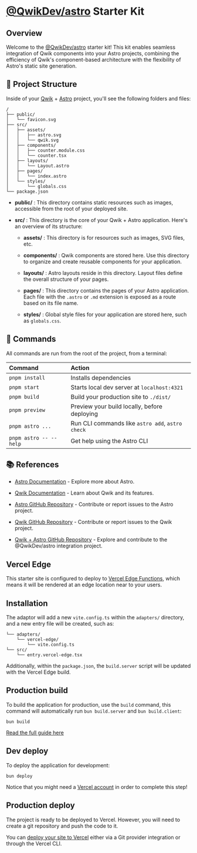 # [@QwikDev/astro](https://github.com/QwikDev/astro) Starter Kit

## Overview

Welcome to the [@QwikDev/astro](https://github.com/QwikDev/astro) starter kit! This kit enables seamless integration of Qwik components into your Astro projects, combining the efficiency of Qwik's component-based architecture with the flexibility of Astro's static site generation.

## 🚀 Project Structure

Inside of your [Qwik](https://qwik.dev/) + [Astro](https://astro.build/) project, you'll see the following folders and files:

```text
/
├── public/
│   └── favicon.svg
├── src/
│   ├── assets/
│   │   ├── astro.svg
│   │   └── qwik.svg
│   ├── components/
│   │   ├── counter.module.css
│   │   └── counter.tsx
│   ├── layouts/
│   │   └── Layout.astro
│   ├── pages/
│   │   └── index.astro
│   └── styles/
│       └── globals.css
└── package.json
```

- **public/** : This directory contains static resources such as images, accessible from the root of your deployed site.

- **src/** : This directory is the core of your Qwik + Astro application. Here's an overview of its structure:

  - **assets/** : This directory is for resources such as images, SVG files, etc.
  
  - **components/** : Qwik components are stored here. Use this directory to organize and create reusable components for your application.
  
  - **layouts/** : Astro layouts reside in this directory. Layout files define the overall structure of your pages.
  
  - **pages/** : This directory contains the pages of your Astro application. Each file with the `.astro` or `.md` extension is exposed as a route based on its file name.
  
  - **styles/** : Global style files for your application are stored here, such as `globals.css`.

## 🧞 Commands

All commands are run from the root of the project, from a terminal:

| Command              | Action                                         |
| :------------------- | :----------------------------------------------|
| `pnpm install`         | Installs dependencies                          |
| `pnpm start`           | Starts local dev server at `localhost:4321`      |
| `pnpm build`           | Build your production site to `./dist/`          |
| `pnpm preview`         | Preview your build locally, before deploying   |
| `pnpm astro ...`       | Run CLI commands like `astro add`, `astro check`   |
| `pnpm astro -- --help` | Get help using the Astro CLI                   |

## 📚 References

- [Astro Documentation](https://astro.build/) - Explore more about Astro.

- [Qwik Documentation](https://qwik.dev/) - Learn about Qwik and its features.

- [Astro GitHub Repository](https://github.com/withastro/astro) - Contribute or report issues to the Astro project.

- [Qwik GitHub Repository](https://github.com/BuilderIO/qwik) - Contribute or report issues to the Qwik project.

- [Qwik + Astro GitHub Repository](https://github.com/QwikDev/astro) - Explore and contribute to the @QwikDev/astro integration project.

## Vercel Edge

This starter site is configured to deploy to [Vercel Edge Functions](https://vercel.com/docs/concepts/functions/edge-functions), which means it will be rendered at an edge location near to your users.

## Installation

The adaptor will add a new `vite.config.ts` within the `adapters/` directory, and a new entry file will be created, such as:

```
└── adapters/
    └── vercel-edge/
        └── vite.config.ts
└── src/
    └── entry.vercel-edge.tsx
```

Additionally, within the `package.json`, the `build.server` script will be updated with the Vercel Edge build.

## Production build

To build the application for production, use the `build` command, this command will automatically run `bun build.server` and `bun build.client`:

```shell
bun build
```

[Read the full guide here](https://github.com/QwikDev/qwik/blob/main/starters/adapters/vercel-edge/README.md)

## Dev deploy

To deploy the application for development:

```shell
bun deploy
```

Notice that you might need a [Vercel account](https://docs.Vercel.com/get-started/) in order to complete this step!

## Production deploy

The project is ready to be deployed to Vercel. However, you will need to create a git repository and push the code to it.

You can [deploy your site to Vercel](https://vercel.com/docs/concepts/deployments/overview) either via a Git provider integration or through the Vercel CLI.

